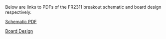 Below are links to PDFs of the FR2311 breakout schematic and board design respectively.

<a href="https://github.com/RU09342/lab-5-sensing-the-world-around-you-stephen-szymczak/blob/master/PCB%20Design/2311_schem.pdf">Schematic PDF</a>

<a href="https://github.com/RU09342/lab-5-sensing-the-world-around-you-stephen-szymczak/blob/master/PCB%20Design/2311_board.pdf">Board Design</a>
